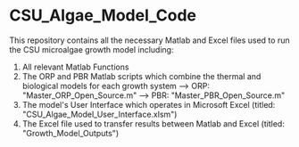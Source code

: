 # CSU_Algae_Model_Code
This repository contains all the necessary Matlab and Excel files used to run the CSU microalgae growth model including:

1) All relevant Matlab Functions
2) The ORP and PBR Matlab scripts which combine the thermal and biological models for each growth system
--> ORP: "Master_ORP_Open_Source.m"
--> PBR: "Master_PBR_Open_Source.m"
3) The model's User Interface which operates in Microsoft Excel (titled: "CSU_Algae_Model_User_Interface.xlsm")
4) The Excel file used to transfer results between Matlab and Excel (titled: "Growth_Model_Outputs")


